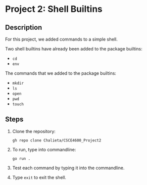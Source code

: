 # Project 2: Shell Builtins

## Description

For this project, we added commands to a simple shell.

Two shell builtins have already been added to the package builtins:

- `cd`
- `env`

The commands that we added to the package builtins:

- `mkdir`
- `ls`
- `open`
- `pwd`
- `touch`

## Steps

1. Clone the repository:

   `gh repo clone Chalieta/CSCE4600_Project2`

2. To run, type into commandline:

   `go run .`

3. Test each command by typing it into the commandline.
4. Type `exit` to exit the shell.
